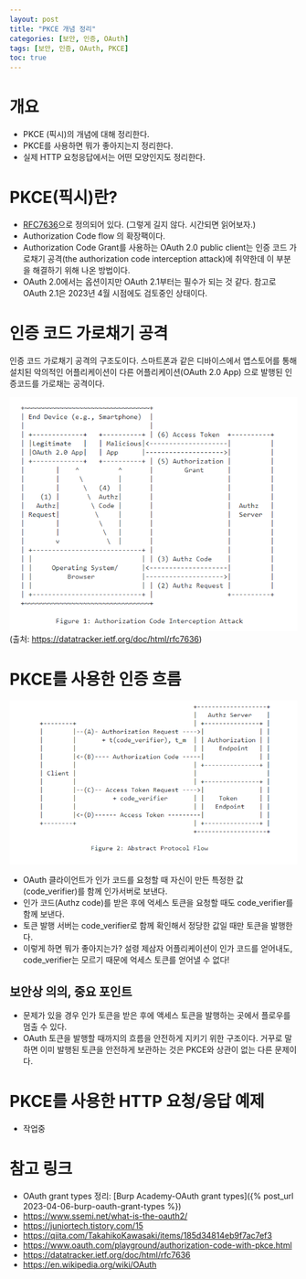 ```yaml
---
layout: post
title: "PKCE 개념 정리"
categories: [보안, 인증, OAuth]
tags: [보안, 인증, OAuth, PKCE]
toc: true
---
```


# 개요
- PKCE (픽시)의 개념에 대해 정리한다. 
- PKCE를 사용하면 뭐가 좋아지는지 정리한다. 
- 실제 HTTP 요청응답에서는 어떤 모양인지도 정리한다. 

# PKCE(픽시)란?
- [RFC7636](https://datatracker.ietf.org/doc/html/rfc7636)으로 정의되어 있다.  (그렇게 길지 않다. 시간되면 읽어보자.)
- Authorization Code flow 의 확장팩이다. 
- Authorization Code Grant를 사용하는 OAuth 2.0 public client는 인증 코드 가로채기 공격(the authorization code interception attack)에 취약한데 이 부분을 해결하기 위해 나온 방법이다. 
- OAuth 2.0에서는 옵션이지만 OAuth 2.1부터는 필수가 되는 것 같다. 참고로 OAuth 2.1은 2023년 4월 시점에도 검토중인 상태이다. 


# 인증 코드 가로채기 공격
인증 코드 가로채기 공격의 구조도이다. 스마트폰과 같은 디바이스에서 앱스토어를 통해 설치된 악의적인 어플리케이션이 다른 어플리케이션(OAuth 2.0 App) 으로 발행된 인증코드를 가로채는 공격이다. 

![인증코드가로채기공격](/images/oauth-pkce-auth-code-interception.png)
(출처: https://datatracker.ietf.org/doc/html/rfc7636)


# PKCE를 사용한 인증 흐름 
![PKCE를 사용한 인증 흐름 ](/images/oauth-pkce-flow.png)

- OAuth 클라이언트가 인가 코드를 요청할 때 자신이 만든 특정한 값(code_verifier)를 함께 인가서버로 보낸다. 
- 인가 코드(Authz code)를 받은 후에 억세스 토큰을 요청할 때도 code_verifier를 함께 보낸다. 
- 토큰 발행 서버는 code_verifier로 함께 확인해서 정당한 값일 때만 토큰을 발행한다. 
- 이렇게 하면 뭐가 좋아지는가? 설령 제삼자 어플리케이션이 인가 코드를 얻어내도, code_verifier는 모르기 때문에 억세스 토큰를 얻어낼 수 없다!

## 보안상 의의, 중요 포인트 
- 문제가 있을 경우 인가 토큰을 받은 후에 액세스 토큰을 발행하는 곳에서 플로우를 멈출 수 있다.
- OAuth 토큰을 발행할 때까지의 흐름을 안전하게 지키기 위한 구조이다. 거꾸로 말하면 이미 발행된 토큰을 안전하게 보관하는 것은 PKCE와 상관이 없는 다른 문제이다. 

# PKCE를 사용한 HTTP 요청/응답 예제 
- 작업중 

# 참고 링크
- OAuth grant types 정리: [Burp Academy-OAuth grant types]({% post_url 2023-04-06-burp-oauth-grant-types %}) 
- https://www.ssemi.net/what-is-the-oauth2/
- https://juniortech.tistory.com/15
- https://qiita.com/TakahikoKawasaki/items/185d34814eb9f7ac7ef3
- https://www.oauth.com/playground/authorization-code-with-pkce.html
- https://datatracker.ietf.org/doc/html/rfc7636
- https://en.wikipedia.org/wiki/OAuth